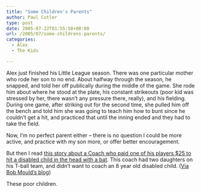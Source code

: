 ```yaml
---
title: "Some Children's Parents"
author: Paul Cutler
type: post
date: 2005-07-22T01:55:58+00:00
url: /2005/07/some-childrens-parents/
categories:
  - Alex
  - The Kids

---
```

Alex just finished his Little League season. There was one particular mother who rode her son to no end. About halfway through the season, he snapped, and told her off publically during the middle of the game. She rode him about where he stood at the plate, his constant strikeouts (poor kid was stressed by her, there wasn&#8217;t any pressure there, really), and his fielding. During one game, after striking out for the second time, she pulled him off the bench and told him she was going to teach him how to bunt since he couldn&#8217;t get a hit, and practiced that until the inning ended and they had to take the field.

Now, I&#8217;m no perfect parent either &#8211; there is no question I could be more active, and practice with my son more, or offer better encouragement.

But then I read [this story about a Coach who paid one of his players $25 to hit a disabled child in the head with a bat][1]. This coach had two daughters on his T-ball team, and didn&#8217;t want to coach an 8 year old disabled child. ([Via Bob Mould&#8217;s blog][2])

These poor children.

 [1]: http://news.findlaw.com/ap/o/632/07-15-2005/4557000d79965d83.html
 [2]: http://modulate.blogspot.com/2005_07_01_modulate_archive.html#112178621399294179